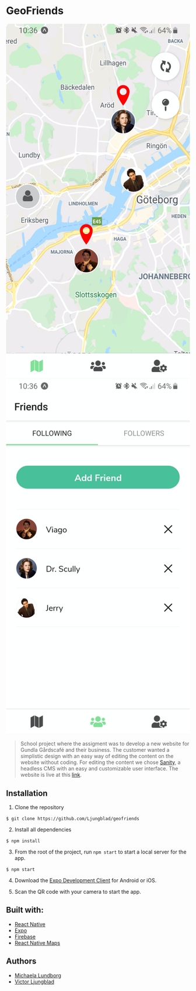 # GeoFriends
<img alt="Screenshot 2020-11-16" src="./assets/screenshots/mapScreen.png">
<img alt="Screenshot 2020-11-16" src="./assets/screenshots/friendScreen.png">

>School project where the assigment was to develop a new website for Gundla Gårdscafé and their business. The customer wanted a simplistic design with an easy way of editing the content on the website without coding. For editing the content we chose [Sanity](https://www.sanity.io/), a headless CMS with an easy and customizable user interface. The website is live at this [link](https://gundlagards-cafe.vercel.app/).

## Installation

1. Clone the repository

```
$ git clone https://github.com/Ljungblad/geofriends
```

2. Install all dependencies

```
$ npm install
```

3. From the root of the project, run `npm start` to start a local server for the app.

```
$ npm start
```

4. Download the [Expo Development Client](https://expo.io/tools#client) for Android or iOS.

5. Scan the QR code with your camera to start the app.

## Built with:
- [React Native](https://reactnative.dev/)
- [Expo](https://expo.io/)
- [Firebase](https://firebase.google.com/)
- [React Native Maps](https://github.com/react-native-maps/react-native-maps)

## Authors
- [Michaela Lundborg](https://github.com/lundborgm)
- [Victor Ljungblad](https://github.com/Ljungblad)
